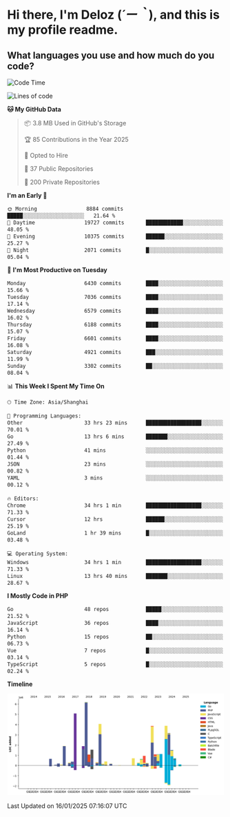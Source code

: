 # **Hi there, I'm Deloz (*´ー｀*), and this is my profile readme.**

## **What languages you use and how much do you code?**

<!--START_SECTION:waka-->
![Code Time](http://img.shields.io/badge/Code%20Time-5%2C516%20hrs%2015%20mins-blue)

![Lines of code](https://img.shields.io/badge/From%20Hello%20World%20I%27ve%20Written-43.7%20million%20lines%20of%20code-blue)

**🐱 My GitHub Data** 

> 📦 3.8 MB Used in GitHub's Storage 
 > 
> 🏆 85 Contributions in the Year 2025
 > 
> 💼 Opted to Hire
 > 
> 📜 37 Public Repositories 
 > 
> 🔑 200 Private Repositories 
 > 
**I'm an Early 🐤** 

```text
🌞 Morning                8884 commits        █████░░░░░░░░░░░░░░░░░░░░   21.64 % 
🌆 Daytime                19727 commits       ████████████░░░░░░░░░░░░░   48.05 % 
🌃 Evening                10375 commits       ██████░░░░░░░░░░░░░░░░░░░   25.27 % 
🌙 Night                  2071 commits        █░░░░░░░░░░░░░░░░░░░░░░░░   05.04 % 
```
📅 **I'm Most Productive on Tuesday** 

```text
Monday                   6430 commits        ████░░░░░░░░░░░░░░░░░░░░░   15.66 % 
Tuesday                  7036 commits        ████░░░░░░░░░░░░░░░░░░░░░   17.14 % 
Wednesday                6579 commits        ████░░░░░░░░░░░░░░░░░░░░░   16.02 % 
Thursday                 6188 commits        ████░░░░░░░░░░░░░░░░░░░░░   15.07 % 
Friday                   6601 commits        ████░░░░░░░░░░░░░░░░░░░░░   16.08 % 
Saturday                 4921 commits        ███░░░░░░░░░░░░░░░░░░░░░░   11.99 % 
Sunday                   3302 commits        ██░░░░░░░░░░░░░░░░░░░░░░░   08.04 % 
```


📊 **This Week I Spent My Time On** 

```text
🕑︎ Time Zone: Asia/Shanghai

💬 Programming Languages: 
Other                    33 hrs 23 mins      ██████████████████░░░░░░░   70.01 % 
Go                       13 hrs 6 mins       ███████░░░░░░░░░░░░░░░░░░   27.49 % 
Python                   41 mins             ░░░░░░░░░░░░░░░░░░░░░░░░░   01.44 % 
JSON                     23 mins             ░░░░░░░░░░░░░░░░░░░░░░░░░   00.82 % 
YAML                     3 mins              ░░░░░░░░░░░░░░░░░░░░░░░░░   00.12 % 

🔥 Editors: 
Chrome                   34 hrs 1 min        ██████████████████░░░░░░░   71.33 % 
Cursor                   12 hrs              ██████░░░░░░░░░░░░░░░░░░░   25.19 % 
GoLand                   1 hr 39 mins        █░░░░░░░░░░░░░░░░░░░░░░░░   03.48 % 

💻 Operating System: 
Windows                  34 hrs 1 min        ██████████████████░░░░░░░   71.33 % 
Linux                    13 hrs 40 mins      ███████░░░░░░░░░░░░░░░░░░   28.67 % 
```

**I Mostly Code in PHP** 

```text
Go                       48 repos            █████░░░░░░░░░░░░░░░░░░░░   21.52 % 
JavaScript               36 repos            ████░░░░░░░░░░░░░░░░░░░░░   16.14 % 
Python                   15 repos            ██░░░░░░░░░░░░░░░░░░░░░░░   06.73 % 
Vue                      7 repos             █░░░░░░░░░░░░░░░░░░░░░░░░   03.14 % 
TypeScript               5 repos             █░░░░░░░░░░░░░░░░░░░░░░░░   02.24 % 
```



**Timeline**

![Lines of Code chart](https://raw.githubusercontent.com/deloz/deloz/main/assets/bar_graph.png)


 Last Updated on 16/01/2025 07:16:07 UTC
<!--END_SECTION:waka-->
